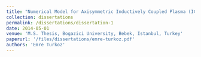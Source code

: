 ```yaml
---
title: "Numerical Model for Axisymmetric Inductively Coupled Plasma (ICP) in Radio-Frequency (RF) Ion Thrusters"
collection: dissertations
permalink: /dissertations/dissertation-1
date: 2014-05-01
venue: 'M.S. Thesis, Bogazici University, Bebek, Istanbul, Turkey'
paperurl: '/files/dissertations/emre-turkoz.pdf'
authors: 'Emre Turkoz'
---
```


